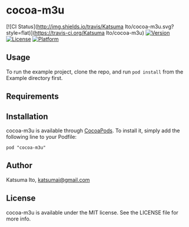 # cocoa-m3u

[![CI Status](http://img.shields.io/travis/Katsuma Ito/cocoa-m3u.svg?style=flat)](https://travis-ci.org/Katsuma Ito/cocoa-m3u)
[![Version](https://img.shields.io/cocoapods/v/cocoa-m3u.svg?style=flat)](http://cocoadocs.org/docsets/cocoa-m3u)
[![License](https://img.shields.io/cocoapods/l/cocoa-m3u.svg?style=flat)](http://cocoadocs.org/docsets/cocoa-m3u)
[![Platform](https://img.shields.io/cocoapods/p/cocoa-m3u.svg?style=flat)](http://cocoadocs.org/docsets/cocoa-m3u)

## Usage

To run the example project, clone the repo, and run `pod install` from the Example directory first.

## Requirements

## Installation

cocoa-m3u is available through [CocoaPods](http://cocoapods.org). To install
it, simply add the following line to your Podfile:

    pod "cocoa-m3u"

## Author

Katsuma Ito, katsumai@gmail.com

## License

cocoa-m3u is available under the MIT license. See the LICENSE file for more info.

